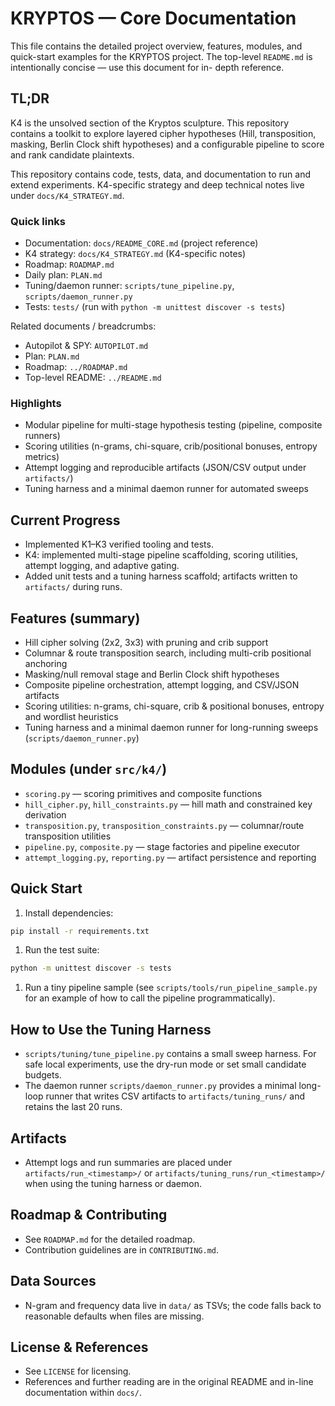 # KRYPTOS — Core Documentation

This file contains the detailed project overview, features, modules, and quick-start examples for
the KRYPTOS project. The top-level `README.md` is intentionally concise — use this document for in-
depth reference.

## TL;DR

K4 is the unsolved section of the Kryptos sculpture. This repository contains a toolkit to explore
layered cipher hypotheses (Hill, transposition, masking, Berlin Clock shift hypotheses) and a
configurable pipeline to score and rank candidate plaintexts.

This repository contains code, tests, data, and documentation to run and extend experiments.
K4-specific strategy and deep technical notes live under `docs/K4_STRATEGY.md`.

### Quick links

- Documentation: `docs/README_CORE.md` (project reference)
- K4 strategy: `docs/K4_STRATEGY.md` (K4-specific notes)
- Roadmap: `ROADMAP.md`
- Daily plan: `PLAN.md`
- Tuning/daemon runner: `scripts/tune_pipeline.py`, `scripts/daemon_runner.py`
- Tests: `tests/` (run with `python -m unittest discover -s tests`)

Related documents / breadcrumbs:

- Autopilot & SPY: `AUTOPILOT.md`
- Plan: `PLAN.md`
- Roadmap: `../ROADMAP.md`
- Top-level README: `../README.md`

### Highlights

- Modular pipeline for multi-stage hypothesis testing (pipeline, composite runners)
- Scoring utilities (n-grams, chi-square, crib/positional bonuses, entropy metrics)
- Attempt logging and reproducible artifacts (JSON/CSV output under `artifacts/`)
- Tuning harness and a minimal daemon runner for automated sweeps

## Current Progress

- Implemented K1–K3 verified tooling and tests.
- K4: implemented multi-stage pipeline scaffolding, scoring utilities, attempt logging, and adaptive
gating.
- Added unit tests and a tuning harness scaffold; artifacts written to `artifacts/` during runs.

## Features (summary)

- Hill cipher solving (2x2, 3x3) with pruning and crib support
- Columnar & route transposition search, including multi-crib positional anchoring
- Masking/null removal stage and Berlin Clock shift hypotheses
- Composite pipeline orchestration, attempt logging, and CSV/JSON artifacts
- Scoring utilities: n-grams, chi-square, crib & positional bonuses, entropy and wordlist heuristics
- Tuning harness and a minimal daemon runner for long-running sweeps (`scripts/daemon_runner.py`)

## Modules (under `src/k4/`)

- `scoring.py` — scoring primitives and composite functions
- `hill_cipher.py`, `hill_constraints.py` — hill math and constrained key derivation
- `transposition.py`, `transposition_constraints.py` — columnar/route transposition utilities
- `pipeline.py`, `composite.py` — stage factories and pipeline executor
- `attempt_logging.py`, `reporting.py` — artifact persistence and reporting

## Quick Start

1. Install dependencies:

```bash
pip install -r requirements.txt
```

1. Run the test suite:

```bash
python -m unittest discover -s tests
```

1. Run a tiny pipeline sample (see `scripts/tools/run_pipeline_sample.py` for an example of how to
call the pipeline programmatically).

## How to Use the Tuning Harness

- `scripts/tuning/tune_pipeline.py` contains a small sweep harness. For safe local experiments, use
the dry-run mode or set small candidate budgets.
- The daemon runner `scripts/daemon_runner.py` provides a minimal long-loop runner that writes CSV
artifacts to `artifacts/tuning_runs/` and retains the last 20 runs.

## Artifacts

- Attempt logs and run summaries are placed under `artifacts/run_<timestamp>/` or
`artifacts/tuning_runs/run_<timestamp>/` when using the tuning harness or daemon.

## Roadmap & Contributing

- See `ROADMAP.md` for the detailed roadmap.
- Contribution guidelines are in `CONTRIBUTING.md`.

## Data Sources

- N-gram and frequency data live in `data/` as TSVs; the code falls back to reasonable defaults when
files are missing.

## License & References

- See `LICENSE` for licensing.
- References and further reading are in the original README and in-line documentation within
`docs/`.
